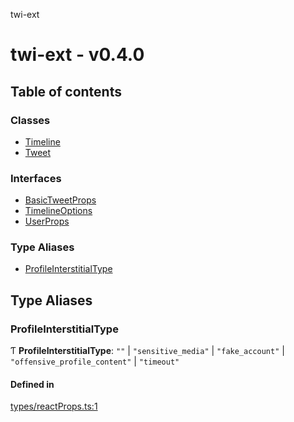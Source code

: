 twi-ext

# twi-ext - v0.4.0

## Table of contents

### Classes

- [Timeline](classes/Timeline.md)
- [Tweet](classes/Tweet.md)

### Interfaces

- [BasicTweetProps](interfaces/BasicTweetProps.md)
- [TimelineOptions](interfaces/TimelineOptions.md)
- [UserProps](interfaces/UserProps.md)

### Type Aliases

- [ProfileInterstitialType](README.md#profileinterstitialtype)

## Type Aliases

### ProfileInterstitialType

Ƭ **ProfileInterstitialType**: ``""`` \| ``"sensitive_media"`` \| ``"fake_account"`` \| ``"offensive_profile_content"`` \| ``"timeout"``

#### Defined in

[types/reactProps.ts:1](https://github.com/Robot-Inventor/twi-ext/blob/c3740c935fec1efbc2ca464e7bd74afa9d616d77/src/types/reactProps.ts#L1)
